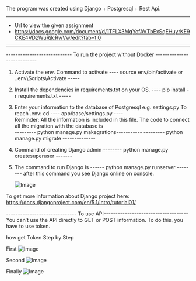 The program was created using Django + Postgresql + Rest Api.

----------------------------------------------------------------------------------------------
- Url to view the given assignment
- https://docs.google.com/document/d/1TFLX3MqYcfAVTbExSqEHuyrKE9CKE4VDzWuRjlcRwVw/edit?tab=t.0 
----------------------------------------------------------------------------------------------

---------------------------- To run the project without Docker ---------------------------

1. Activate the env. Command to activate 
    ---- source env/bin/activate or .\.env\Scripts\Activate -----

2. Install the dependencies in requirements.txt on your OS. 
    ---- pip install -r requirements.txt -----

3. Enter your information to the database of Postgresql 
    e.g. settings.py  To reach .env: cd ---- app/base/settings.py ----    
    Reminder:  All the information is included in this file. The code to connect all the migration with the database is \
    --------- python manage.py makegrations-----------
    --------- python manage.py migrate --------------

4. Command of creating Django admin
    --------  python manage.py createsuperuser -------

5.	The command to run Django is
    ------ python manage.py runserver --------
    after this command you see Django online on console. 
    
    ![Image](https://github.com/user-attachments/assets/a069178a-a676-4e49-8811-0ce41c86540d)


To get more information about Django project here: https://docs.djangoproject.com/en/5.1/intro/tutorial01/

------------------------------ To use API------------------------------------
You can’t use the API directly to GET or POST information. To do this, you have to use token. 

how get Token Step by Step 

First
![Image](https://github.com/user-attachments/assets/b55d8d37-6c2f-441e-bae4-7347f05b14e0)

Second
![Image](https://github.com/user-attachments/assets/34d1ee01-ddf4-45af-b7c1-31dccf612bee)

Finally
![Image](https://github.com/user-attachments/assets/ef3353ad-00f4-4ef9-a3fa-c55b61c553dd)

